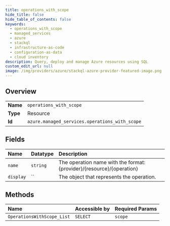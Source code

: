 ```yaml
---
title: operations_with_scope
hide_title: false
hide_table_of_contents: false
keywords:
  - operations_with_scope
  - managed_services
  - azure    
  - stackql
  - infrastructure-as-code
  - configuration-as-data
  - cloud inventory
description: Query, deploy and manage Azure resources using SQL
custom_edit_url: null
image: /img/providers/azure/stackql-azure-provider-featured-image.png
---
```

  
    

## Overview
<table><tbody>
<tr><td><b>Name</b></td><td><code>operations_with_scope</code></td></tr>
<tr><td><b>Type</b></td><td>Resource</td></tr>
<tr><td><b>Id</b></td><td><code>azure.managed_services.operations_with_scope</code></td></tr>
</tbody></table>

## Fields
| Name | Datatype | Description |
|:-----|:---------|:------------|
| `name` | `string` | The operation name with the format: {provider}/{resource}/{operation} |
| `display` | `` | The object that represents the operation. |
## Methods
| Name | Accessible by | Required Params |
|:-----|:--------------|:----------------|
| `OperationsWithScope_List` | `SELECT` | `scope` |
